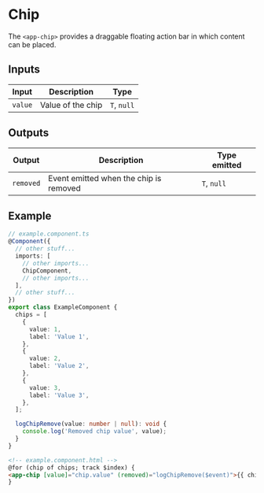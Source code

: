 # Chip

The `<app-chip>` provides a draggable floating action bar in which content can be placed.

## Inputs

| Input   | Description       | Type        |
| ------- | ----------------- | ----------- |
| `value` | Value of the chip | `T`, `null` |

## Outputs

| Output    | Description                            | Type emitted |
| --------- | -------------------------------------- | ------------ |
| `removed` | Event emitted when the chip is removed | `T`, `null`  |

## Example

```typescript
// example.component.ts
@Component({
  // other stuff...
  imports: [
    // other imports...
    ChipComponent,
    // other imports...
  ],
  // other stuff...
})
export class ExampleComponent {
  chips = [
    {
      value: 1,
      label: 'Value 1',
    },
    {
      value: 2,
      label: 'Value 2',
    },
    {
      value: 3,
      label: 'Value 3',
    },
  ];

  logChipRemove(value: number | null): void {
    console.log('Removed chip value', value);
  }
}
```

```html
<!-- example.component.html -->
@for (chip of chips; track $index) {
<app-chip [value]="chip.value" (removed)="logChipRemove($event)">{{ chip.label }}</app-chip>
}
```
